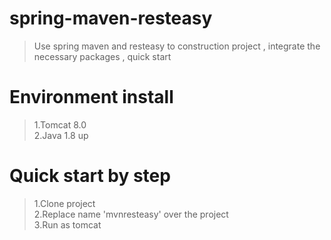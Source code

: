 # spring-maven-resteasy
> Use spring maven and resteasy to construction project , integrate the necessary packages , quick start

# Environment install
> 1.Tomcat 8.0    
2.Java 1.8 up

# Quick start by step 
>1.Clone project    
2.Replace name 'mvnresteasy' over the project   
3.Run as tomcat   



